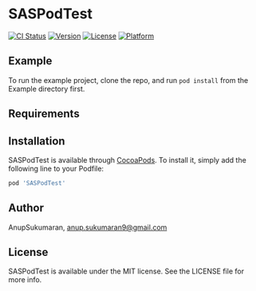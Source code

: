 # SASPodTest

[![CI Status](https://img.shields.io/travis/AnupSukumaran/SASPodTest.svg?style=flat)](https://travis-ci.org/AnupSukumaran/SASPodTest)
[![Version](https://img.shields.io/cocoapods/v/SASPodTest.svg?style=flat)](https://cocoapods.org/pods/SASPodTest)
[![License](https://img.shields.io/cocoapods/l/SASPodTest.svg?style=flat)](https://cocoapods.org/pods/SASPodTest)
[![Platform](https://img.shields.io/cocoapods/p/SASPodTest.svg?style=flat)](https://cocoapods.org/pods/SASPodTest)

## Example

To run the example project, clone the repo, and run `pod install` from the Example directory first.

## Requirements

## Installation

SASPodTest is available through [CocoaPods](https://cocoapods.org). To install
it, simply add the following line to your Podfile:

```ruby
pod 'SASPodTest'
```

## Author

AnupSukumaran, anup.sukumaran9@gmail.com

## License

SASPodTest is available under the MIT license. See the LICENSE file for more info.
